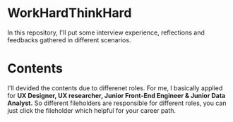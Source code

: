 # WorkHardThinkHard
In this repository, I'll put some interview experience, reflections and feedbacks gathered in different scenarios. 

# Contents
I'll devided the contents due to differenet roles. 
For me, I basically applied for **UX Designer, UX researcher, Junior Front-End Engineer & Junior Data Analyst.**
So different fileholders are responsible for different roles, you can just click the fileholder which helpful for your career path.
